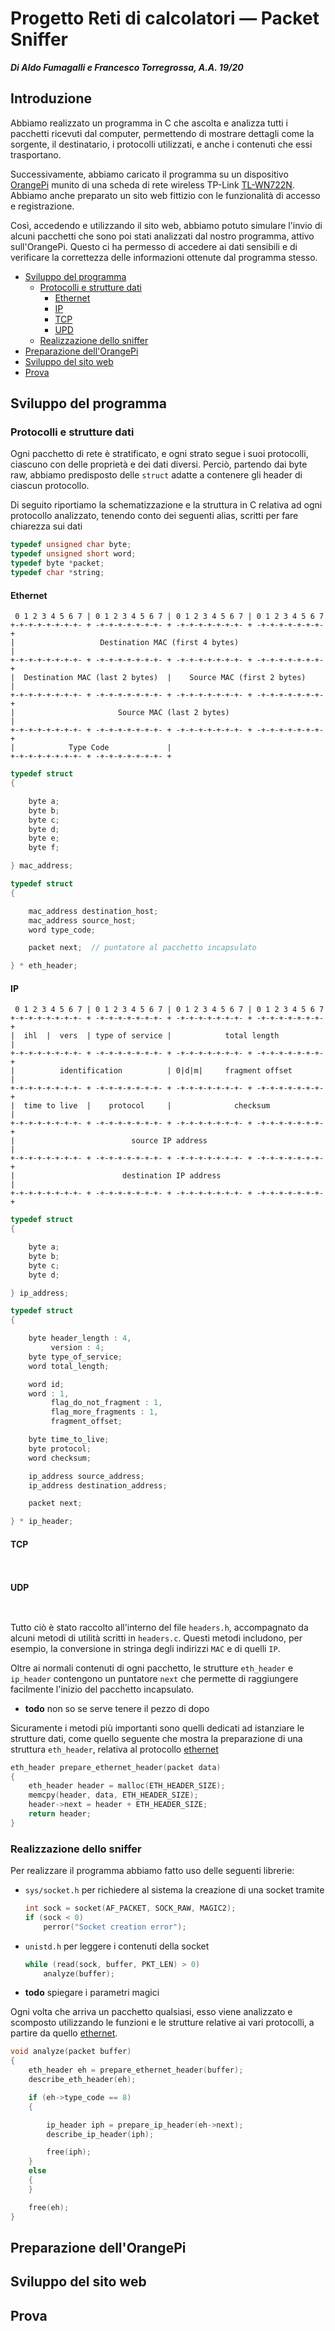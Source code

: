 
# Progetto Reti di calcolatori — Packet Sniffer
_**Di Aldo Fumagalli e Francesco Torregrossa, A.A. 19/20**_


## Introduzione

Abbiamo realizzato un programma in C che ascolta e analizza tutti i pacchetti ricevuti dal computer, permettendo di mostrare dettagli come la sorgente, il destinatario, i protocolli utilizzati, e anche i contenuti che essi trasportano.

Successivamente, abbiamo caricato il programma su un dispositivo [OrangePi](http://www.orangepi.org) munito di una scheda di rete wireless TP-Link [TL-WN722N](https://www.tp-link.com/it/home-networking/adapter/tl-wn722n/). Abbiamo anche preparato un sito web fittizio con le funzionalità di accesso e registrazione.

Così, accedendo e utilizzando il sito web, abbiamo potuto simulare l'invio di alcuni pacchetti che sono poi stati analizzati dal nostro programma, attivo sull'OrangePi. Questo ci ha permesso di accedere ai dati sensibili e di verificare la correttezza delle informazioni ottenute dal programma stesso.

- [Sviluppo del programma](#sviluppo-del-programma)
    - [Protocolli e strutture dati](#protocolli-e-strutture-dati)
        - [Ethernet](#ethernet)
        - [IP](#ip)
        - [TCP](#tcp)
        - [UPD](#udp)
    - [Realizzazione dello sniffer](#realizzazione-dello-sniffer)
- [Preparazione dell'OrangePi](#preparazione-dellorangepi)
- [Sviluppo del sito web](#sviluppo-del-sito-web)
- [Prova](#prova)

## Sviluppo del programma

### Protocolli e strutture dati

Ogni pacchetto di rete è stratificato, e ogni strato segue i suoi protocolli, ciascuno con delle proprietà e dei dati diversi. Perciò, partendo dai byte raw, abbiamo predisposto delle `struct` adatte a contenere gli header di ciascun protocollo.

Di seguito riportiamo la schematizzazione e la struttura in C relativa ad ogni protocollo analizzato, tenendo conto dei seguenti alias, scritti per fare chiarezza sui dati 
```c
typedef unsigned char byte;
typedef unsigned short word;
typedef byte *packet;
typedef char *string;
```

#### Ethernet
```
 0 1 2 3 4 5 6 7 | 0 1 2 3 4 5 6 7 | 0 1 2 3 4 5 6 7 | 0 1 2 3 4 5 6 7
+-+-+-+-+-+-+-+- + -+-+-+-+-+-+-+- + -+-+-+-+-+-+-+- + -+-+-+-+-+-+-+-+
|                   Destination MAC (first 4 bytes)                   |
+-+-+-+-+-+-+-+- + -+-+-+-+-+-+-+- + -+-+-+-+-+-+-+- + -+-+-+-+-+-+-+-+
|  Destination MAC (last 2 bytes)  |    Source MAC (first 2 bytes)    |
+-+-+-+-+-+-+-+- + -+-+-+-+-+-+-+- + -+-+-+-+-+-+-+- + -+-+-+-+-+-+-+-+
|                       Source MAC (last 2 bytes)                     |
+-+-+-+-+-+-+-+- + -+-+-+-+-+-+-+- + -+-+-+-+-+-+-+- + -+-+-+-+-+-+-+-+
|            Type Code             |
+-+-+-+-+-+-+-+- + -+-+-+-+-+-+-+- +
```

```c
typedef struct
{

    byte a;
    byte b;
    byte c;
    byte d;
    byte e;
    byte f;

} mac_address;

typedef struct
{

    mac_address destination_host;
    mac_address source_host;
    word type_code;

    packet next;  // puntatore al pacchetto incapsulato

} * eth_header;
```

#### IP
```
 0 1 2 3 4 5 6 7 | 0 1 2 3 4 5 6 7 | 0 1 2 3 4 5 6 7 | 0 1 2 3 4 5 6 7
+-+-+-+-+-+-+-+- + -+-+-+-+-+-+-+- + -+-+-+-+-+-+-+- + -+-+-+-+-+-+-+-+
|  ihl  |  vers  | type of service |            total length          |
+-+-+-+-+-+-+-+- + -+-+-+-+-+-+-+- + -+-+-+-+-+-+-+- + -+-+-+-+-+-+-+-+
|          identification          | 0|d|m|     fragment offset       |
+-+-+-+-+-+-+-+- + -+-+-+-+-+-+-+- + -+-+-+-+-+-+-+- + -+-+-+-+-+-+-+-+
|  time to live  |    protocol     |              checksum            |
+-+-+-+-+-+-+-+- + -+-+-+-+-+-+-+- + -+-+-+-+-+-+-+- + -+-+-+-+-+-+-+-+
|                          source IP address                          |
+-+-+-+-+-+-+-+- + -+-+-+-+-+-+-+- + -+-+-+-+-+-+-+- + -+-+-+-+-+-+-+-+
|                        destination IP address                       |
+-+-+-+-+-+-+-+- + -+-+-+-+-+-+-+- + -+-+-+-+-+-+-+- + -+-+-+-+-+-+-+-+
```

```c
typedef struct
{

    byte a;
    byte b;
    byte c;
    byte d;

} ip_address;

typedef struct
{

    byte header_length : 4,
         version : 4;
    byte type_of_service;
    word total_length;

    word id;
    word : 1,
         flag_do_not_fragment : 1,
         flag_more_fragments : 1,
         fragment_offset;

    byte time_to_live;
    byte protocol;
    word checksum;

    ip_address source_address;
    ip_address destination_address;

    packet next;

} * ip_header;
```

#### TCP
```
```

```c
```

#### UDP
```
```

```c
```

Tutto ciò è stato raccolto all'interno del file `headers.h`, accompagnato da alcuni metodi di utilità scritti in `headers.c`. Questi metodi includono, per esempio, la conversione in stringa degli indirizzi `MAC` e di quelli `IP`.

Oltre ai normali contenuti di ogni pacchetto, le strutture `eth_header` e `ip_header` contengono un puntatore `next` che permette di raggiungere facilmente l'inizio del pacchetto incapsulato.

- **todo** non so se serve tenere il pezzo di dopo

Sicuramente i metodi più importanti sono quelli dedicati ad istanziare le strutture dati, come quello seguente che mostra la preparazione di una struttura `eth_header`, relativa al protocollo [ethernet](#ethernet)
```c
eth_header prepare_ethernet_header(packet data)
{
    eth_header header = malloc(ETH_HEADER_SIZE);
    memcpy(header, data, ETH_HEADER_SIZE);
    header->next = header + ETH_HEADER_SIZE;
    return header;
}
```


### Realizzazione dello sniffer

Per realizzare il programma abbiamo fatto uso delle seguenti librerie:

- `sys/socket.h` per richiedere al sistema la creazione di una socket tramite 
    ```c
    int sock = socket(AF_PACKET, SOCK_RAW, MAGIC2);
    if (sock < 0)
        perror("Socket creation error");
    ```

- `unistd.h` per leggere i contenuti della socket
    ```c
    while (read(sock, buffer, PKT_LEN) > 0)
        analyze(buffer);
    ```

- **todo** spiegare i parametri magici

Ogni volta che arriva un pacchetto qualsiasi, esso viene analizzato e scomposto utilizzando le funzioni e le strutture relative ai vari protocolli, a partire da quello [ethernet](#ethernet).

```c
void analyze(packet buffer)
{
    eth_header eh = prepare_ethernet_header(buffer);
    describe_eth_header(eh);

    if (eh->type_code == 8)
    {

        ip_header iph = prepare_ip_header(eh->next);
        describe_ip_header(iph);

        free(iph);
    }
    else
    {
    }

    free(eh);
}
```

## Preparazione dell'OrangePi


## Sviluppo del sito web


## Prova
